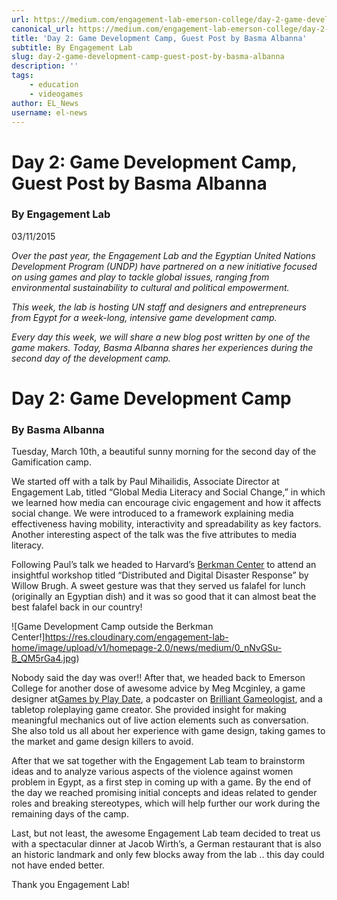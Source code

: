 ```yaml
---
url: https://medium.com/engagement-lab-emerson-college/day-2-game-development-camp-guest-post-by-basma-albanna-bf74c8efaa90
canonical_url: https://medium.com/engagement-lab-emerson-college/day-2-game-development-camp-guest-post-by-basma-albanna-bf74c8efaa90
title: 'Day 2: Game Development Camp, Guest Post by Basma Albanna'
subtitle: By Engagement Lab
slug: day-2-game-development-camp-guest-post-by-basma-albanna
description: ''
tags:
    - education
    - videogames
author: EL_News
username: el-news
---
```


# Day 2: Game Development Camp, Guest Post by Basma Albanna

### By Engagement Lab

03/11/2015

_Over the past year, the Engagement Lab and the Egyptian United Nations Development Program (UNDP) have partnered on a new initiative focused on using games and play to tackle global issues, ranging from environmental sustainability to cultural and political empowerment._

_This week, the lab is hosting UN staff and designers and entrepreneurs from Egypt for a week-long, intensive game development camp._

_Every day this week, we will share a new blog post written by one of the game makers. Today, Basma Albanna shares her experiences during the second day of the development camp._

# Day 2: Game Development Camp

### By Basma Albanna

Tuesday, March 10th, a beautiful sunny morning for the second day of the Gamification camp.

We started off with a talk by Paul Mihailidis, Associate Director at Engagement Lab, titled “Global Media Literacy and Social Change,” in which we learned how media can encourage civic engagement and how it affects social change. We were introduced to a framework explaining media effectiveness having mobility, interactivity and spreadability as key factors. Another interesting aspect of the talk was the five attributes to media literacy.

Following Paul’s talk we headed to Harvard’s [Berkman Center](http://www.google.com/url?sa=t&rct=j&q=&esrc=s&source=web&cd=1&ved=0CB8QFjAA&url=http%3A%2F%2Fberkman.harvard.edu%2F&ei=6GYAVZ6EMcOvggS6yIDYBA&usg=AFQjCNEyllNQJlnx-E2f_HxRq4lZ2H0Ukg&bvm=bv.87611401,d.eXY) to attend an insightful workshop titled “Distributed and Digital Disaster Response” by Willow Brugh. A sweet gesture was that they served us falafel for lunch (originally an Egyptian dish) and it was so good that it can almost beat the best falafel back in our country!

![Game Development Camp outside the Berkman Center!]https://res.cloudinary.com/engagement-lab-home/image/upload/v1/homepage-2.0/news/medium/0_nNvGSu-B_QM5rGa4.jpg)

Nobody said the day was over!! After that, we headed back to Emerson College for another dose of awesome advice by Meg Mcginley, a game designer at[Games by Play Date](https://playdatenh.wordpress.com/), a podcaster on [Brilliant Gameologist](http://brilliantgameologists.com/), and a tabletop roleplaying game creator. She provided insight for making meaningful mechanics out of live action elements such as conversation. She also told us all about her experience with game design, taking games to the market and game design killers to avoid.

After that we sat together with the Engagement Lab team to brainstorm ideas and to analyze various aspects of the violence against women problem in Egypt, as a first step in coming up with a game. By the end of the day we reached promising initial concepts and ideas related to gender roles and breaking stereotypes, which will help further our work during the remaining days of the camp.

Last, but not least, the awesome Engagement Lab team decided to treat us with a spectacular dinner at Jacob Wirth’s, a German restaurant that is also an historic landmark and only few blocks away from the lab .. this day could not have ended better.

Thank you Engagement Lab!
